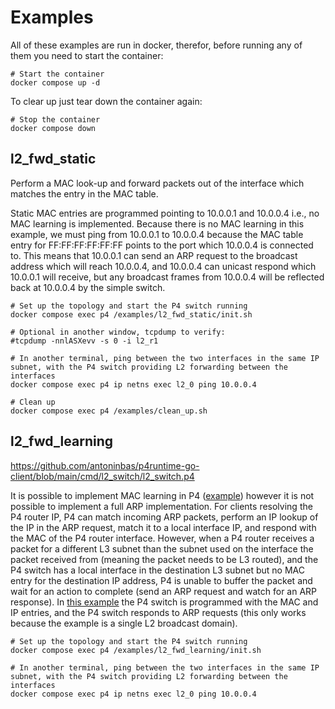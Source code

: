 # Examples

All of these examples are run in docker, therefor, before running any of them you need to start the container:

```shell
# Start the container
docker compose up -d
```

To clear up just tear down the container again:

```shell
# Stop the container
docker compose down
```

## l2_fwd_static

Perform a MAC look-up and forward packets out of the interface which matches the entry in the MAC table.

Static MAC entries are programmed pointing to 10.0.0.1 and 10.0.0.4 i.e., no MAC learning is implemented. Because there is no MAC learning in this example, we must ping from 10.0.0.1 to 10.0.0.4 because the MAC table entry for FF:FF:FF:FF:FF:FF points to the port which 10.0.0.4 is connected to. This means that 10.0.0.1 can send an ARP request to the broadcast address which will reach 10.0.0.4, and 10.0.0.4 can unicast respond which 10.0.0.1 will receive, but any broadcast frames from 10.0.0.4 will be reflected back at 10.0.0.4 by the simple switch.

```shell
# Set up the topology and start the P4 switch running
docker compose exec p4 /examples/l2_fwd_static/init.sh

# Optional in another window, tcpdump to verify:
#tcpdump -nnlASXevv -s 0 -i l2_r1

# In another terminal, ping between the two interfaces in the same IP subnet, with the P4 switch providing L2 forwarding between the interfaces
docker compose exec p4 ip netns exec l2_0 ping 10.0.0.4

# Clean up
docker compose exec p4 /examples/clean_up.sh
```

## l2_fwd_learning

https://github.com/antoninbas/p4runtime-go-client/blob/main/cmd/l2_switch/l2_switch.p4

It is possible to implement MAC learning in P4 ([example](https://github.com/nsg-ethz/p4-learning/blob/master/examples/l2_learning/p4src/l2_learning_copy_to_cpu.p4)) however it is not possible to implement a full ARP implementation. For clients resolving the P4 router IP, P4 can match incoming ARP packets, perform an IP lookup of the IP in the ARP request, match it to a local interface IP, and respond with the MAC of the P4 router interface. However, when a P4 router receives a packet for a different L3 subnet than the subnet used on the interface the packet received from (meaning the packet needs to be L3 routed), and the P4 switch has a local interface in the destination L3 subnet but no MAC entry for the destination IP address, P4 is unable to buffer the packet and wait for an action to complete (send an ARP request and watch for an ARP response). In [this example](https://github.com/hesam4g/p4-arp) the P4 switch is programmed with the MAC and IP entries, and the P4 switch responds to ARP requests (this only works because the example is a single L2 broadcast domain).

```shell
# Set up the topology and start the P4 switch running
docker compose exec p4 /examples/l2_fwd_learning/init.sh

# In another terminal, ping between the two interfaces in the same IP subnet, with the P4 switch providing L2 forwarding between the interfaces
docker compose exec p4 ip netns exec l2_0 ping 10.0.0.4
```
